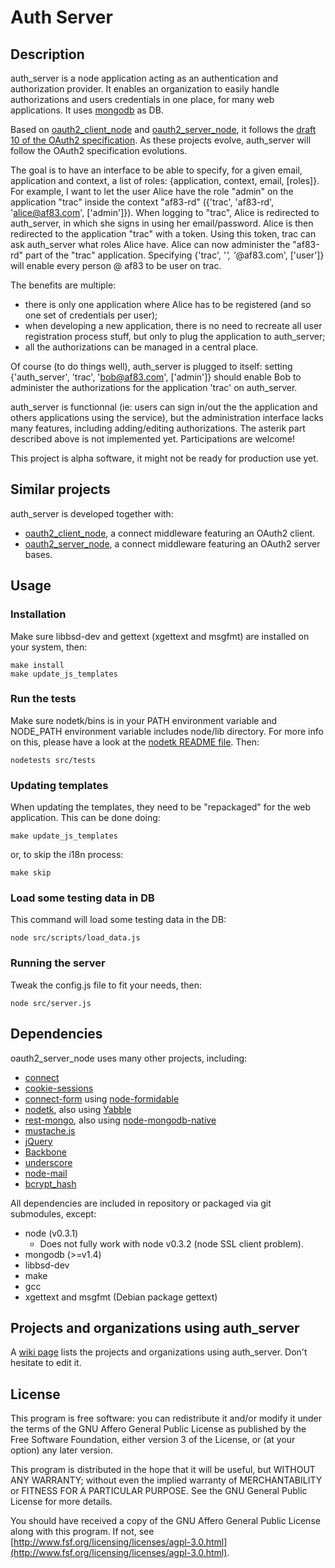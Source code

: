 # Auth Server

## Description

  auth_server is a node application acting as an authentication and authorization provider. It enables an organization to easily handle authorizations and users credentials in one place, for many web applications. It uses [mongodb](http://www.mongodb.org/) as DB.

Based on [oauth2_client_node](https://github.com/AF83/oauth2_client_node) and [oauth2_server_node](https://github.com/AF83/oauth2_server_node), it follows the [draft 10 of the OAuth2 specification](http://tools.ietf.org/html/draft-ietf-oauth-v2-10). As these projects evolve, auth_server will follow the OAuth2 specification evolutions.


The goal is to have an interface to be able to specify, for a given email, application and context, a list of roles: {application, context, email, [roles]}.
For example, I want to let the user Alice have the role "admin" on the application "trac" inside the context "af83-rd" ({'trac', 'af83-rd', 'alice@af83.com', ['admin']}). When logging to "trac", Alice is redirected to auth_server, in which she signs in using her email/password. Alice is then redirected to the application "trac" with a token. Using this token, trac can ask auth_server what roles Alice have. Alice can now administer the "af83-rd" part of the "trac" application. Specifying {'trac', '*', '*@af83.com', ['user']} will enable every person @ af83 to be user on trac.


The benefits are multiple:

 - there is only one application where Alice has to be registered (and so one set of credentials per user);
 - when developing a new application, there is no need to recreate all user registration process stuff, but only to plug the application to auth_server;
 - all the authorizations can be managed in a central place.


Of course (to do things well), auth_server is plugged to itself: setting {'auth_server', 'trac', 'bob@af83.com', ['admin']} should enable Bob to administer the authorizations for the application 'trac' on auth_server.

auth_server is functionnal (ie: users can sign in/out the the application and others applications using the service), but the administration interface lacks many features, including adding/editing authorizations. The asterik part described above is not implemented yet. Participations are welcome!


This project is alpha software, it might not be ready for production use yet.


## Similar projects

auth_server is developed together with:

 - [oauth2_client_node](https://github.com/AF83/oauth2_client_node), a connect middleware featuring an OAuth2 client.
 - [oauth2_server_node](https://github.com/AF83/oauth2_server_node), a connect middleware featuring an OAuth2 server bases.


## Usage

### Installation

Make sure libbsd-dev and gettext (xgettext and msgfmt) are installed on your system, then:

    make install
    make update_js_templates


### Run the tests

Make sure nodetk/bins is in your PATH environment variable and NODE_PATH environment variable includes node/lib directory. For more info on this, please have a look at the [nodetk README file](https://github.com/AF83/nodetk/blob/master/README.md). Then:

    nodetests src/tests


### Updating templates

When updating the templates, they need to be "repackaged" for the web application. This can be done doing:
    
    make update_js_templates

or, to skip the i18n process:

    make skip


### Load some testing data in DB

This command will load some testing data in the DB:

    node src/scripts/load_data.js


### Running the server

Tweak the config.js file to fit your needs, then:

    node src/server.js


## Dependencies

oauth2_server_node uses many other projects, including:

 - [connect](https://github.com/senchalabs/connect)
 - [cookie-sessions](https://github.com/caolan/cookie-sessions)
 - [connect-form](https://github.com/visionmedia/connect-form) using [node-formidable](https://github.com/felixge/node-formidable)
 - [nodetk](https://github.com/AF83/nodetk), also using [Yabble](https://github.com/jbrantly/yabble)
 - [rest-mongo](https://github.com/AF83/rest-mongo), also using [node-mongodb-native](https://github.com/christkv/node-mongodb-native)
 - [mustache.js](https://github.com/janl/mustache.js/)
 - [jQuery](http://jquery.com/)
 - [Backbone](http://documentcloud.github.com/backbone/)
 - [underscore](http://documentcloud.github.com/underscore/)
 - [node-mail](https://github.com/weaver/node-mail)
 - [bcrypt_hash](https://github.com/virtuo/bcrypt_hash)

All dependencies are included in repository or packaged via git submodules, except:
  
  - node (v0.3.1) 
    - Does not fully work with node v0.3.2 (node SSL client problem).
  - mongodb (>=v1.4)
  - libbsd-dev
  - make
  - gcc
  - xgettext and msgfmt (Debian package gettext)


## Projects and organizations using auth_server

A [wiki page](https://github.com/AF83/auth_server/wiki/Uses) lists the projects and organizations using auth_server. Don't hesitate to edit it.


## License

This program is free software: you can redistribute it and/or modify
it under the terms of the GNU Affero General Public License as published by
the Free Software Foundation, either version 3 of the License, or
(at your option) any later version.

This program is distributed in the hope that it will be useful,
but WITHOUT ANY WARRANTY; without even the implied warranty of
MERCHANTABILITY or FITNESS FOR A PARTICULAR PURPOSE.  See the
GNU General Public License for more details.

You should have received a copy of the GNU Affero General Public License
along with this program.  If not, see [http://www.fsf.org/licensing/licenses/agpl-3.0.html](http://www.fsf.org/licensing/licenses/agpl-3.0.html).


